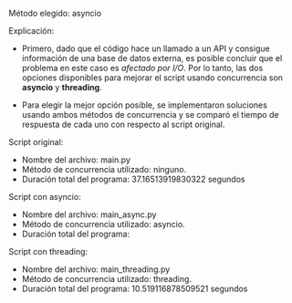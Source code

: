 Método elegido: asyncio

Explicación:

- Primero, dado que el código hace un llamado a un API y consigue información de una base de datos externa, es posible concluir que el problema en este caso es *afectado por I/O*. Por lo tanto, las dos opciones disponibles para mejorar el script usando concurrencia son **asyncio** y **threading**.

- Para elegir la mejor opción posible, se implementaron soluciones usando ambos métodos de concurrencia y se comparó el tiempo de respuesta de cada uno con respecto al script original.

Script original:
- Nombre del archivo: main.py
- Método de concurrencia utilizado: ninguno.
- Duración total del programa: 37.16513919830322 segundos

Script con asyncio:
- Nombre del archivo: main_async.py
- Método de concurrencia utilizado: asyncio.
- Duración total del programa: 

Script con threading:
- Nombre del archivo: main_threading.py
- Método de concurrencia utilizado: threading.
- Duración total del programa: 10.519116878509521 segundos